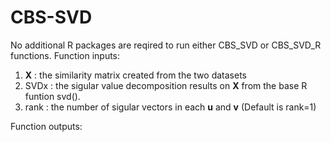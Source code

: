 # CBS-SVD
No additional R packages are reqired to run either CBS_SVD or CBS_SVD_R functions.
Function inputs:
  1. **X** : the similarity matrix created from the two datasets
  2. SVDx : the sigular value decomposition results on **X** from the base R funtion svd().
  3. rank : the number of sigular vectors in each **u** and **v** (Default is rank=1)


Function outputs:
